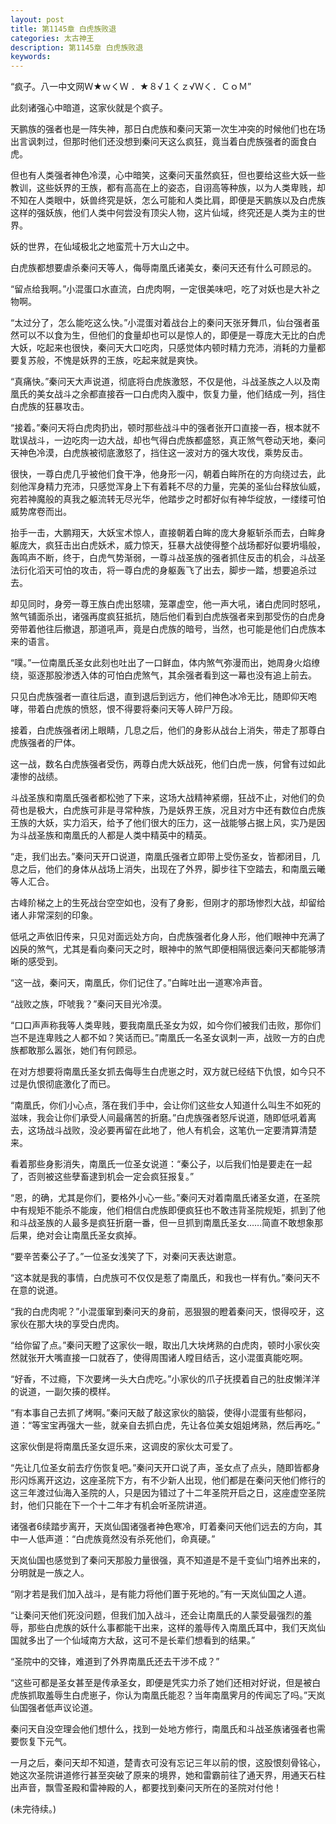 ```yaml
---
layout: post
title: 第1145章 白虎族败退
categories: 太古神王
description: 第1145章 白虎族败退
keywords:
---
```


“疯子。八一中文网Ｗ★ｗくＷ ．★８√１くｚ√Ｗく．ＣｏＭ”

此刻诸强心中暗道，这家伙就是个疯子。

天鹏族的强者也是一阵失神，那日白虎族和秦问天第一次生冲突的时候他们也在场出言讽刺过，但那时他们还没想到秦问天这么疯狂，竟当着白虎族强者的面食白虎。

但也有人类强者神色冷漠，心中暗笑，这秦问天虽然疯狂，但也要给这些大妖一些教训，这些妖界的王族，都有高高在上的姿态，自诩高等种族，以为人类卑贱，却不知在人类眼中，妖兽终究是妖，怎么可能和人类比肩，即便是天鹏族以及白虎族这样的强妖族，他们人类中何尝没有顶尖人物，这片仙域，终究还是人类为主的世界。

妖的世界，在仙域极北之地蛮荒十万大山之中。

白虎族都想要虐杀秦问天等人，侮辱南凰氏诸美女，秦问天还有什么可顾忌的。

“留点给我啊。”小混蛋口水直流，白虎肉啊，一定很美味吧，吃了对妖也是大补之物啊。

“太过分了，怎么能吃这么快。”小混蛋对着战台上的秦问天张牙舞爪，仙台强者虽然可以不以食为生，但他们的食量却也可以是惊人的，即便是一尊庞大无比的白虎大妖，吃起来也很快，秦问天大口吃肉，只感觉体内顿时精力充沛，消耗的力量都要复苏般，不愧是妖界的王族，吃起来就是爽快。

“真痛快。”秦问天大声说道，彻底将白虎族激怒，不仅是他，斗战圣族之人以及南凰氏的美女战斗之余都直接吞一口白虎肉入腹中，恢复力量，他们结成一列，挡住白虎族的狂暴攻击。

“接着。”秦问天将白虎肉扔出，顿时那些战斗中的强者张开口直接一吞，根本就不耽误战斗，一边吃肉一边大战，却也气得白虎族都盛怒，真正煞气卷动天地，秦问天神色冷漠，白虎族被彻底激怒了，挡住这一波对方的强大攻伐，乘势反击。

很快，一尊白虎几乎被他们食干净，他身形一闪，朝着白眸所在的方向绕过去，此刻他浑身精力充沛，只感觉浑身上下有着耗不尽的力量，完美的圣仙台释放仙威，宛若神魔般的真我之躯流转无尽光华，他踏步之时都好似有神华绽放，一缕缕可怕威势席卷而出。

抬手一击，大鹏翔天，大妖宝术惊人，直接朝着白眸的庞大身躯斩杀而去，白眸身躯庞大，疯狂击出白虎妖术，威力惊天，狂暴大战使得整个战场都好似要坍塌般，轰鸣声不断，终于，白虎气势渐弱，一尊斗战圣族的强者抓住反击的机会，斗战圣法衍化滔天可怕的攻击，将一尊白虎的身躯轰飞了出去，脚步一踏，想要追杀过去。

却见同时，身旁一尊王族白虎出怒啸，笼罩虚空，他一声大吼，诸白虎同时怒吼，煞气铺面杀出，诸强再度疯狂抵抗，随后他们看到白虎族强者来到那受伤的白虎身旁带着他往后撤退，那道吼声，竟是白虎族的暗号，当然，也可能是他们白虎族本来的语言。

“噗。”一位南凰氏圣女此刻也吐出了一口鲜血，体内煞气弥漫而出，她周身火焰缭绕，驱逐那股渗透入体的可怕白虎煞气，其余强者看到这一幕也没有追上前去。

只见白虎族强者一直往后退，直到退后到远方，他们神色冰冷无比，随即仰天咆哮，带着白虎族的愤怒，恨不得要将秦问天等人碎尸万段。

接着，白虎族强者闭上眼睛，几息之后，他们的身影从战台上消失，带走了那尊白虎族强者的尸体。

这一战，数名白虎族强者受伤，两尊白虎大妖战死，他们白虎一族，何曾有过如此凄惨的战绩。

斗战圣族和南凰氏强者都松弛了下来，这场大战精神紧绷，狂战不止，对他们的负荷也是极大，白虎族可非是寻常种族，乃是妖界王族，况且对方中还有数位白虎族王族的大妖，实力滔天，给予了他们很大的压力，这一战能够占据上风，实乃是因为斗战圣族和南凰氏的人都是人类中精英中的精英。

“走，我们出去。”秦问天开口说道，南凰氏强者立即带上受伤圣女，皆都闭目，几息之后，他们的身体从战场上消失，出现在了外界，脚步往下空踏去，和南凰云曦等人汇合。

古峰阶梯之上的生死战台空空如也，没有了身影，但刚才的那场惨烈大战，却留给诸人非常深刻的印象。

低吼之声依旧传来，只见对面远处方向，白虎族强者化身人形，他们眼神中充满了凶戾的煞气，尤其是看向秦问天之时，眼神中的煞气即便相隔很远秦问天都能够清晰的感受到。

“这一战，秦问天，南凰氏，你们记住了。”白眸吐出一道寒冷声音。

“战败之族，吓唬我？”秦问天目光冷漠。

“口口声声称我等人类卑贱，要我南凰氏圣女为奴，如今你们被我们击败，那你们岂不是连卑贱之人都不如？笑话而已。”南凰氏一名圣女讽刺一声，战败一方的白虎族都敢那么嚣张，她们有何顾忌。

在对方想要将南凰氏圣女抓去侮辱生白虎崽之时，双方就已经结下仇恨，如今只不过是仇恨彻底激化了而已。

“南凰氏，你们小心点，落在我们手中，会让你们这些女人知道什么叫生不如死的滋味，我会让你们承受人间最痛苦的折磨。”白虎族强者怒斥说道，随即低吼着离去，这场战斗战败，没必要再留在此地了，他人有机会，这笔仇一定要清算清楚来。

看着那些身影消失，南凰氏一位圣女说道：“秦公子，以后我们怕是要走在一起了，否则被这些孽畜逮到机会一定会疯狂报复。”

“恩，的确，尤其是你们，要格外小心一些。”秦问天对着南凰氏诸圣女道，在圣院中有规矩不能杀不能废，他们相信白虎族即便疯狂也不敢违背圣院规矩，抓到了他和斗战圣族的人最多是疯狂折磨一番，但一旦抓到南凰氏圣女……简直不敢想象那后果，绝对会让南凰氏圣女疯掉。

“要辛苦秦公子了。”一位圣女浅笑了下，对秦问天表达谢意。

“这本就是我的事情，白虎族可不仅仅是惹了南凰氏，和我也一样有仇。”秦问天不在意的说道。

“我的白虎肉呢？”小混蛋窜到秦问天的身前，恶狠狠的瞪着秦问天，恨得咬牙，这家伙在那大块的享受白虎肉。

“给你留了点。”秦问天瞪了这家伙一眼，取出几大块烤熟的白虎肉，顿时小家伙突然就张开大嘴直接一口就吞了，使得周围诸人瞠目结舌，这小混蛋真能吃啊。

“好香，不过瘾，下次要烤一头大白虎吃。”小家伙的爪子抚摸着自己的肚皮懒洋洋的说道，一副欠揍的模样。

“有本事自己去抓了烤啊。”秦问天敲了敲这家伙的脑袋，使得小混蛋有些郁闷，道：“等宝宝再强大一些，就亲自去抓白虎，先让各位美女姐姐烤熟，然后再吃。”

这家伙倒是将南凰氏圣女逗乐来，这调皮的家伙太可爱了。

“先让几位圣女前去疗伤恢复吧。”秦问天开口说了声，圣女点了点头，随即皆都身形闪烁离开这边，这座圣院下方，有不少新人出现，他们都是在秦问天他们修行的这三年渡过仙海入圣院的人，只是因为错过了十二年圣院开启之日，这座虚空圣院封，他们只能在下一个十二年才有机会听圣院讲道。

诸强者6续踏步离开，天岚仙国诸强者神色寒冷，盯着秦问天他们远去的方向，其中一人低声道：“白虎族竟然没有杀死他们，命真硬。”

天岚仙国也感觉到了秦问天那股力量很强，真不知道是不是千变仙门培养出来的，分明就是一族之人。

“刚才若是我们加入战斗，是有能力将他们置于死地的。”有一天岚仙国之人道。

“让秦问天他们死没问题，但我们加入战斗，还会让南凰氏的人蒙受最强烈的羞辱，那些白虎族的妖什么事都能干出来，这样的羞辱传入南凰氏耳中，我们天岚仙国就多出了一个仙域南方大敌，这可不是长辈们想看到的结果。”

“圣院中的交锋，难道到了外界南凰氏还去干涉不成？”

“这些可都是圣女甚至是传承圣女，即便是凭实力杀了她们还相对好说，但是被白虎族抓取羞辱生白虎崽子，你认为南凰氏能忍？当年南凰霁月的传闻忘了吗。”天岚仙国强者低声议论道。

秦问天自没空理会他们想什么，找到一处地方修行，南凰氏和斗战圣族诸强者也需要恢复下元气。

一月之后，秦问天却不知道，楚青衣可没有忘记三年以前的恨，这股恨刻骨铭心，她这次圣院讲道修行甚至突破了原来的境界，她和雷霸前往了通天界，用通天石柱出声音，飘雪圣殿和雷神殿的人，都要找到秦问天所在的圣院对付他！

(未完待续。)
